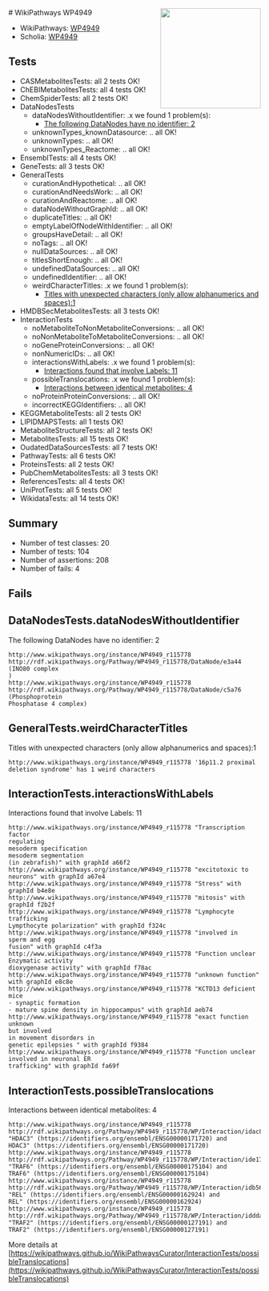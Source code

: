 <img style="float: right; width: 200px" src="https://upload.wikimedia.org/wikipedia/commons/thumb/8/83/Wplogo_with_text_500.png/640px-Wplogo_with_text_500.png" />
# WikiPathways WP4949

* WikiPathways: [WP4949](https://new.wikipathways.org/pathways/WP4949)
* Scholia: [WP4949](https://scholia.toolforge.org/wikipathways/WP4949)
## Tests
* CASMetabolitesTests: all 2 tests OK!
* ChEBIMetabolitesTests: all 4 tests OK!
* ChemSpiderTests: all 2 tests OK!
* DataNodesTests
    * dataNodesWithoutIdentifier: .x we found 1 problem(s):
        * [The following DataNodes have no identifier: 2](#d2d32fa1)
    * unknownTypes_knownDatasource: .. all OK!
    * unknownTypes: .. all OK!
    * unknownTypes_Reactome: .. all OK!
* EnsemblTests: all 4 tests OK!
* GeneTests: all 3 tests OK!
* GeneralTests
    * curationAndHypothetical: .. all OK!
    * curationAndNeedsWork: .. all OK!
    * curationAndReactome: .. all OK!
    * dataNodeWithoutGraphId: .. all OK!
    * duplicateTitles: .. all OK!
    * emptyLabelOfNodeWithIdentifier: .. all OK!
    * groupsHaveDetail: .. all OK!
    * noTags: .. all OK!
    * nullDataSources: .. all OK!
    * titlesShortEnough: .. all OK!
    * undefinedDataSources: .. all OK!
    * undefinedIdentifier: .. all OK!
    * weirdCharacterTitles: .x we found 1 problem(s):
        * [Titles with unexpected characters (only allow alphanumerics and spaces):1](#fda87b3f)
* HMDBSecMetabolitesTests: all 3 tests OK!
* InteractionTests
    * noMetaboliteToNonMetaboliteConversions: .. all OK!
    * noNonMetaboliteToMetaboliteConversions: .. all OK!
    * noGeneProteinConversions: .. all OK!
    * nonNumericIDs: .. all OK!
    * interactionsWithLabels: .x we found 1 problem(s):
        * [Interactions found that involve Labels: 11](#fe97a8b9)
    * possibleTranslocations: .x we found 1 problem(s):
        * [Interactions between identical metabolites: 4](#d59038c7)
    * noProteinProteinConversions: .. all OK!
    * incorrectKEGGIdentifiers: .. all OK!
* KEGGMetaboliteTests: all 2 tests OK!
* LIPIDMAPSTests: all 1 tests OK!
* MetaboliteStructureTests: all 2 tests OK!
* MetabolitesTests: all 15 tests OK!
* OudatedDataSourcesTests: all 7 tests OK!
* PathwayTests: all 6 tests OK!
* ProteinsTests: all 2 tests OK!
* PubChemMetabolitesTests: all 3 tests OK!
* ReferencesTests: all 4 tests OK!
* UniProtTests: all 5 tests OK!
* WikidataTests: all 14 tests OK!


## Summary

* Number of test classes: 20
* Number of tests: 104
* Number of assertions: 208
* Number of fails: 4

## Fails

<a name="d2d32fa1" />

## DataNodesTests.dataNodesWithoutIdentifier

The following DataNodes have no identifier: 2
```
http://www.wikipathways.org/instance/WP4949_r115778 http://rdf.wikipathways.org/Pathway/WP4949_r115778/DataNode/e3a44 (INO80 complex
)
http://www.wikipathways.org/instance/WP4949_r115778 http://rdf.wikipathways.org/Pathway/WP4949_r115778/DataNode/c5a76 (Phosphoprotein
Phosphatase 4 complex)
```

<a name="fda87b3f" />

## GeneralTests.weirdCharacterTitles

Titles with unexpected characters (only allow alphanumerics and spaces):1
```
http://www.wikipathways.org/instance/WP4949_r115778 '16p11.2 proximal deletion syndrome' has 1 weird characters
```

<a name="fe97a8b9" />

## InteractionTests.interactionsWithLabels

Interactions found that involve Labels: 11
```
http://www.wikipathways.org/instance/WP4949_r115778 "Transcription factor 
regulating
mesoderm specification
mesoderm segmentation
(in zebrafish)" with graphId a66f2
http://www.wikipathways.org/instance/WP4949_r115778 "excitotoxic to neurons" with graphId a67e4
http://www.wikipathways.org/instance/WP4949_r115778 "Stress" with graphId b4e8e
http://www.wikipathways.org/instance/WP4949_r115778 "mitosis" with graphId f2b2f
http://www.wikipathways.org/instance/WP4949_r115778 "Lymphocyte trafficking
Lympthocyte polarization" with graphId f324c
http://www.wikipathways.org/instance/WP4949_r115778 "involved in
sperm and egg
fusion" with graphId c4f3a
http://www.wikipathways.org/instance/WP4949_r115778 "Function unclear
Enzymatic activity
dioxygenase activity" with graphId f78ac
http://www.wikipathways.org/instance/WP4949_r115778 "unknown function" with graphId e8c8e
http://www.wikipathways.org/instance/WP4949_r115778 "KCTD13 deficient mice
- synaptic formation
- mature spine density in hippocampus" with graphId aeb74
http://www.wikipathways.org/instance/WP4949_r115778 "exact function unknown 
but involved
in movement disorders in 
genetic epilepsies " with graphId f9384
http://www.wikipathways.org/instance/WP4949_r115778 "Function unclear
involved in neuronal ER
trafficking" with graphId fa69f
```

<a name="d59038c7" />

## InteractionTests.possibleTranslocations

Interactions between identical metabolites: 4
```
http://www.wikipathways.org/instance/WP4949_r115778 http://rdf.wikipathways.org/Pathway/WP4949_r115778/WP/Interaction/idac837824 "HDAC3" (https://identifiers.org/ensembl/ENSG00000171720) and 
HDAC3" (https://identifiers.org/ensembl/ENSG00000171720)
http://www.wikipathways.org/instance/WP4949_r115778 http://rdf.wikipathways.org/Pathway/WP4949_r115778/WP/Interaction/ide17f654f "TRAF6" (https://identifiers.org/ensembl/ENSG00000175104) and 
TRAF6" (https://identifiers.org/ensembl/ENSG00000175104)
http://www.wikipathways.org/instance/WP4949_r115778 http://rdf.wikipathways.org/Pathway/WP4949_r115778/WP/Interaction/idb5693b56 "REL" (https://identifiers.org/ensembl/ENSG00000162924) and 
REL" (https://identifiers.org/ensembl/ENSG00000162924)
http://www.wikipathways.org/instance/WP4949_r115778 http://rdf.wikipathways.org/Pathway/WP4949_r115778/WP/Interaction/idddaed06b "TRAF2" (https://identifiers.org/ensembl/ENSG00000127191) and 
TRAF2" (https://identifiers.org/ensembl/ENSG00000127191)
```

More details at [https://wikipathways.github.io/WikiPathwaysCurator/InteractionTests/possibleTranslocations](https://wikipathways.github.io/WikiPathwaysCurator/InteractionTests/possibleTranslocations)

